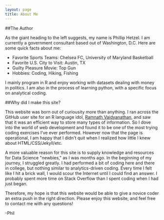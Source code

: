 ```yaml
---
layout: page
title: About Me
---
```


##The Author

As the giant heading to the left suggests, my name is Phillip Hetzel.  I am currently a government consultant based out of Washington, D.C.  Here are some quick facts about me:

* Favorite Sports Teams: Chelsea FC, University of Maryland Basketball
* Favorite U.S. City to Visit: Austin, TX
* Guilty Pleasure Movie: Top Gun
* Hobbies: Coding, Hiking, Fishing

I mainly program in R and enjoy working with datasets dealing with money in politics.  I am also in the process of learning python, with a specific focus on analytical coding.

##Why did I make this site?

This website was born out of curiousity more than anything.  I ran across the GitHub user site for an R language idol, [Ramnath Vaidyanathan](http://ramnathv.github.io/), and saw that it was an efficient way to store many types of information. So I dove into the world of web development and found it to be one of the most trying coding exercises I've ever performed.  However now that the page is operational, I am happy that I didn't quit when I realized how little I knew about HTML/CSS/Jekyll/etc.

A more valuable reason for this site is to supply knowledge and resources for Data Science "newbies," as I was months ago.  In the beginning of my journey, I struggled greatly.  I had performed a bit of coding here and there in college, but nothing similar to analytics-driven coding.  Every time I felt like I hit a brick wall, I would scour the Internet until I could find an answer.  I probably spent more time on Stack Overflow than I spent coding when I had just began.

Therefore, my hope is that this website would be able to give a novice coder an extra push in the right direction.  Please enjoy this website, and feel free to contact me with any questions!  

-Phil

